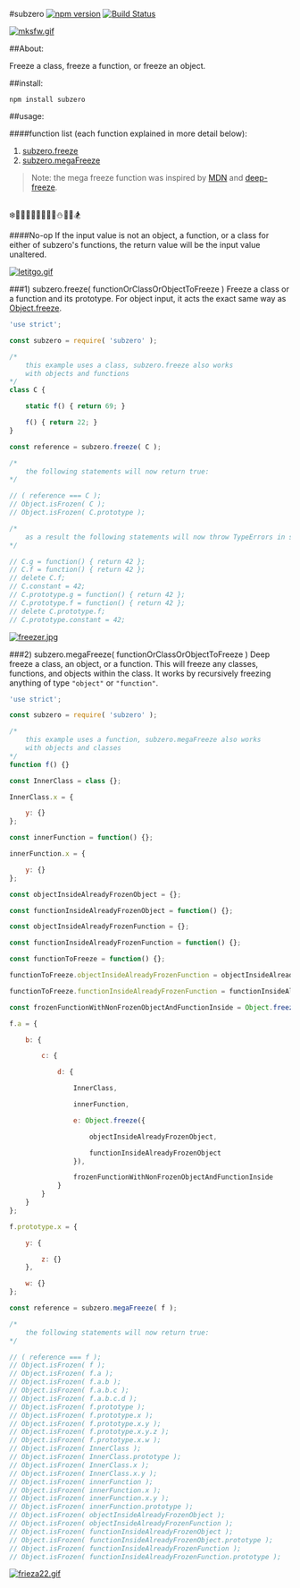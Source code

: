 #subzero [![npm version](https://badge.fury.io/js/subzero.svg)](https://badge.fury.io/js/subzero) [![Build Status](https://travis-ci.org/msteckyefantis/subzero.svg?branch=master)](https://travis-ci.org/msteckyefantis/subzero)

[![mksfw.gif](https://s30.postimg.org/vd4asvu9t/mksfw.gif)](https://postimg.org/image/vd4asvu9p/)

##About:

Freeze a class, freeze a function, or freeze an object.

##install:

```
npm install subzero
```

##usage:

####function list (each function explained in more detail below):

1. [subzero.freeze](#1-subzerofreeze-functionorclassorobjecttofreeze-)
2. [subzero.megaFreeze](#2-subzeromegafreeze-functionorclassorobjecttofreeze-)

>Note: the mega freeze function was inspired by [MDN](https://developer.mozilla.org/en-US/docs/Web/JavaScript/Reference/Global_Objects/Object/freeze) and  [deep-freeze](https://github.com/substack/deep-freeze).

<br>
❄️🎅🏿🎅🏽🎅🏾🎅🏼⛄️🎿🗻🏂

####No-op
If the input value is not an object, a function, or a class for either of subzero's functions, the return value will be the input value unaltered.


[![letitgo.gif](https://s27.postimg.org/gym5t7iib/letitgo.gif)](https://postimg.org/image/ptn03q7an/)


###1) subzero.freeze( functionOrClassOrObjectToFreeze )
Freeze a class or a function and its prototype. For object input, it acts the exact same way as [Object.freeze](https://developer.mozilla.org/en-US/docs/Web/JavaScript/Reference/Global_Objects/Object/freeze).

```.js
'use strict';

const subzero = require( 'subzero' );

/*
	this example uses a class, subzero.freeze also works
	with objects and functions
*/
class C {

	static f() { return 69; }

	f() { return 22; }
}

const reference = subzero.freeze( C );

/*
	the following statements will now return true:
*/

// ( reference === C );
// Object.isFrozen( C );
// Object.isFrozen( C.prototype );

/*
	as a result the following statements will now throw TypeErrors in strict mode:
*/

// C.g = function() { return 42 };
// C.f = function() { return 42 };
// delete C.f;
// C.constant = 42;
// C.prototype.g = function() { return 42 };
// C.prototype.f = function() { return 42 };
// delete C.prototype.f;
// C.prototype.constant = 42;
```


[![freezer.jpg](https://s29.postimg.org/gjwm9hhmv/freezer.jpg)](https://postimg.org/image/6zczmlsar/)


###2) subzero.megaFreeze( functionOrClassOrObjectToFreeze )
Deep freeze a class, an object, or a function. This will freeze any classes, functions, and objects within the class. It works by recursively freezing anything of type `"object"` or `"function"`.

```.js
'use strict';

const subzero = require( 'subzero' );

/*
	this example uses a function, subzero.megaFreeze also works
	with objects and classes
*/
function f() {}

const InnerClass = class {};

InnerClass.x = {

    y: {}
};

const innerFunction = function() {};

innerFunction.x = {

    y: {}
};

const objectInsideAlreadyFrozenObject = {};

const functionInsideAlreadyFrozenObject = function() {};

const objectInsideAlreadyFrozenFunction = {};

const functionInsideAlreadyFrozenFunction = function() {};

const functionToFreeze = function() {};

functionToFreeze.objectInsideAlreadyFrozenFunction = objectInsideAlreadyFrozenFunction;

functionToFreeze.functionInsideAlreadyFrozenFunction = functionInsideAlreadyFrozenFunction;

const frozenFunctionWithNonFrozenObjectAndFunctionInside = Object.freeze( functionToFreeze );

f.a = {

    b: {

        c: {

            d: {

                InnerClass,

                innerFunction,

                e: Object.freeze({

                    objectInsideAlreadyFrozenObject,

                    functionInsideAlreadyFrozenObject
                }),

                frozenFunctionWithNonFrozenObjectAndFunctionInside
            }
        }
    }
};

f.prototype.x = {

    y: {

        z: {}
    },

    w: {}
};

const reference = subzero.megaFreeze( f );

/*
	the following statements will now return true:
*/

// ( reference === f );
// Object.isFrozen( f );
// Object.isFrozen( f.a );
// Object.isFrozen( f.a.b );
// Object.isFrozen( f.a.b.c );
// Object.isFrozen( f.a.b.c.d );
// Object.isFrozen( f.prototype );
// Object.isFrozen( f.prototype.x );
// Object.isFrozen( f.prototype.x.y );
// Object.isFrozen( f.prototype.x.y.z );
// Object.isFrozen( f.prototype.x.w );
// Object.isFrozen( InnerClass );
// Object.isFrozen( InnerClass.prototype );
// Object.isFrozen( InnerClass.x );
// Object.isFrozen( InnerClass.x.y );
// Object.isFrozen( innerFunction );
// Object.isFrozen( innerFunction.x );
// Object.isFrozen( innerFunction.x.y );
// Object.isFrozen( innerFunction.prototype );
// Object.isFrozen( objectInsideAlreadyFrozenObject );
// Object.isFrozen( objectInsideAlreadyFrozenFunction );
// Object.isFrozen( functionInsideAlreadyFrozenObject );
// Object.isFrozen( functionInsideAlreadyFrozenObject.prototype );
// Object.isFrozen( functionInsideAlreadyFrozenFunction );
// Object.isFrozen( functionInsideAlreadyFrozenFunction.prototype );
```

[![frieza22.gif](https://s23.postimg.org/d6ri2wwm3/frieza22.gif)](https://postimg.org/image/djiw93evr/)
